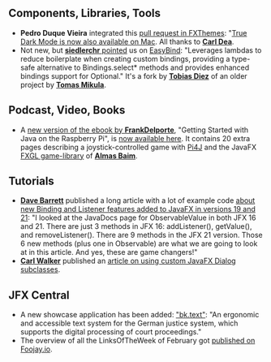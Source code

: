 ## Components, Libraries, Tools

* **Pedro Duque Vieira** integrated this [pull request in FXThemes](https://github.com/dukke/FXThemes/pull/2): "[True Dark Mode is now also available on Mac](https://twitter.com/P_Duke/status/1762488686313120185). All thanks to [**Carl Dea**](https://twitter.com/carldea).
* Not new, but [**siedlerchr** pointed](https://twitter.com/siedlerchr/status/1762439783236636842) us on [EasyBind](https://github.com/tobiasdiez/EasyBind): "Leverages lambdas to reduce boilerplate when creating custom bindings, providing a type-safe alternative to Bindings.select* methods and provides enhanced bindings support for Optional." It's a fork by [**Tobias Diez**](https://twitter.com/tobias_diez) of an older project by [**Tomas Mikula**](https://twitter.com/tomas_mikula).

## Podcast, Video, Books

* A [new version of the ebook by **FrankDelporte**](https://foojay.social/deck/@frankdelporte/112007776688012320), "Getting Started with Java on the Raspberry Pi", is [now available here](https://webtechie.be/books/). It contains 20 extra pages describing a joystick-controlled game with [Pi4J](https://pi4j.com/) and the JavaFX [FXGL game-library](https://www.jfx-central.com/libraries/fxgl) of [**Almas Baim**](https://twitter.com/AlmasBaim).

## Tutorials

* [**Dave Barrett**](@Polypragmatist) published a long article with a lot of example code [about new Binding and Listener features added to JavaFX in versions 19 and 21](https://www.pragmaticcoding.ca/javafx/subscribe_and_map): "I looked at the JavaDocs page for ObservableValue in both JFX 16 and 21. There are just 3 methods in JFX 16: addListener(), getValue(), and removeListener(). There are 9 methods in the JFX 21 version. Those 6 new methods (plus one in Observable) are what we are going to look at in this article. And yes, these are game changers!"
* [**Carl Walker**](https://twitter.com/CarlWalkerDrums) published an [article on using custom JavaFX Dialog subclasses](https://www.bekwam.net/javafx/custom-dialog.html).

## JFX Central

* A new showcase application has been added: ["bk.text"](https://jfx-central.com/showcases/bktext): "An ergonomic and accessible text system for the German justice system, which supports the digital processing of court proceedings."
* The overview of all the LinksOfTheWeek of February got [published on Foojay.io](https://foojay.io/today/javafx-links-of-february-2024/).

